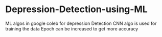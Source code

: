 # Depression-Detection-using-ML
ML algos in google coleb for depression Detection
CNN algo is used for training the data
Epoch can be increased to get more accuracy

